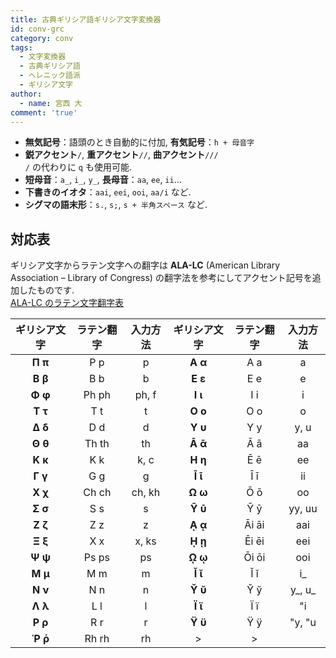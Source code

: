 ```yaml
---
title: 古典ギリシア語ギリシア文字変換器
id: conv-grc
category: conv
tags:
  - 文字変換器
  - 古典ギリシア語
  - ヘレニック語派
  - ギリシア文字
author:
  - name: 宮西 大
comment: 'true'
---
```

- **無気記号**：語頭のとき自動的に付加, **有気記号**：`h + 母音字`
- **鋭アクセント**`/`, **重アクセント**`//`, **曲アクセント**`///`  
`/` の代わりに `q` も使用可能.
- **短母音**：`a_`, `i_`, `y_`, **長母音**：`aa`, `ee`, `ii`...
- **下書きのイオタ**：`aai`, `eei`, `ooi`, `aa/i` など.
- **シグマの語末形**：`s.`, `s;`, `s + 半角スペース` など.

<HLConverter src="/conv/grc.tsv" />

## 対応表

ギリシア文字からラテン文字への翻字は
**ALA-LC** (American Library Association – Library of Congress)
の翻字法を参考にしてアクセント記号を追加したものです.  
[ALA-LC のラテン文字翻字表](https://www.loc.gov/catdir/cpso/romanization/greek.pdf)

|ギリシア文字|ラテン翻字|入力方法|ギリシア文字|ラテン翻字|入力方法|
|:---:|:---:|:---:|:---:|:---:|:---:|
|**Π π**|P p|p|**Α α**|A a|a|
|**Β β**|B b|b|**Ε ε**|E e|e|
|**Φ φ**|Ph ph|ph, f|**Ι ι**|I i|i|
|**Τ τ**|T t|t|**Ο ο**|O o|o|
|**Δ δ**|D d|d|**Υ υ**|Y y|y, u|
|**Θ θ**|Th th|th|**Ᾱ ᾱ**|Ā ā|aa|
|**Κ κ**|K k|k, c|**Η η**|Ē ē|ee|
|**Γ γ**|G g|g|**Ῑ ῑ**|Ī ī|ii|
|**Χ χ**|Ch ch|ch, kh|**Ω ω**|Ō ō|oo|
|**Σ σ**|S s|s|**Ῡ ῡ**|Ȳ ȳ|yy, uu|
|**Ζ ζ**|Z z|z|**ᾼ ᾳ**|Āi āi|aai|
|**Ξ ξ**|X x|x, ks|**ῌ ῃ**|Ēi ēi|eei|
|**Ψ ψ**|Ps ps|ps|**ῼ ῳ**|Ōi ōi|ooi|
|**Μ μ**|M m|m|**Ῐ ῐ**|Ĭ ĭ|i_|
|**Ν ν**|N n|n|**Ῠ ῠ**|Y̆ y̆|y_, u_|
|**Λ λ**|L l|l|**Ϊ ϊ**|Ï ï|"i|
|**Ρ ρ**|R r|r|**Ϋ ϋ**|Ÿ ÿ|"y, "u|
|**Ῥ ῥ**|Rh rh|rh|>|>||
